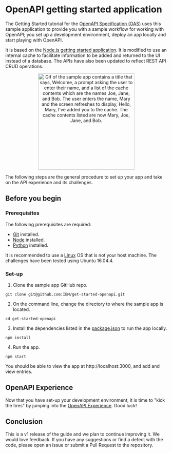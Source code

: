 
# OpenAPI getting started application

The Getting Started tutorial for the [OpenAPI Specification (OAS)](https://github.com/OAI/OpenAPI-Specification) uses this sample application to provide you with a sample workflow for working with OpenAPI; you set up a development environment, deploy an app locally and start playing with OpenAPI.

It is based on the [Node.js getting started application](https://github.com/IBM-Cloud/get-started-node). It is modified to use an internal cache to facilitate information to be added and returned to the UI instead of a database. The APIs have also been updated to reflect REST API CRUD operations.

<p align="center">
  <img src="https://raw.githubusercontent.com/IBM-Bluemix/get-started-java/master/docs/GettingStarted.gif" width="300" alt="Gif of the sample app contains a title that says, Welcome, a prompt asking the user to enter their name, and a list of the cache contents which are the names Joe, Jane, and Bob. The user enters the name, Mary and the screen refreshes to display, Hello, Mary, I've added you to the cache. The cache contents listed are now Mary, Joe, Jane, and Bob.">
</p>

The following steps are the general procedure to set up your app and take on the API experience and its challenges.

## Before you begin

### Prerequisites
 
The following prerequisites are required:

* [Git](https://git-scm.com/downloads) installed.
* [Node](https://nodejs.org) installed.
* [Python](https://www.python.org/) installed.

It is recommended to use a [Linux](https://www.linux.org/) OS that is not your host machine. The challenges have been tested using Ubuntu 16.04.4.

### Set-up

1. Clone the sample app GitHub repo.

```
git clone git@github.com:IBM/get-started-openapi.git
```

2. On the command line, change the directory to where the sample app is located.

```
cd get-started-openapi
```

3. Install the dependencies listed in the [package.json](https://docs.npmjs.com/files/package.json) to run the app locally. 

```
npm install
```

4. Run the app.

```
npm start
```
You should be able to view the app at http://localhost:3000, and add and view entries.

## OpenAPI Experience

Now that you have set-up your development environment, it is time to "kick the tires" by jumping into the [OpenAPI Experience](docs/openAPIExperience.md). Good luck!

## Conclusion

This is a v1 release of the guide and we plan to continue improving it. We would love feedback. If you have any suggestions or find a defect with the code, please open an issue or submit a Pull Request to the repository.
